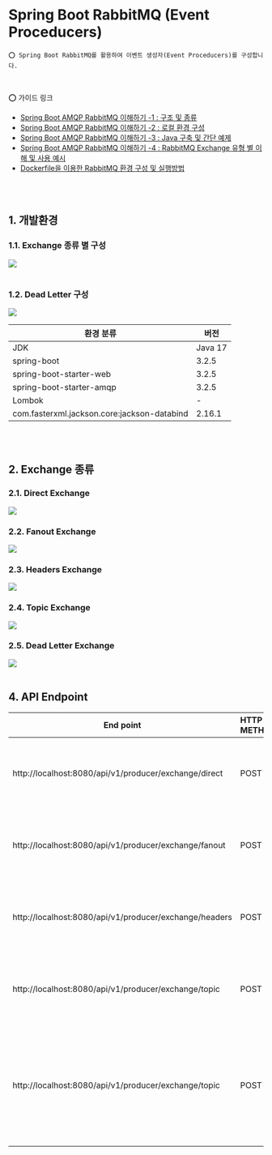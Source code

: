 # Spring Boot RabbitMQ (Event Proceducers)

    ⭕️ Spring Boot RabbitMQ를 활용하여 이벤트 생성자(Event Proceducers)를 구성합니다.

<br />

⭕️ 가이드 링크

* [Spring Boot AMQP RabbitMQ 이해하기 -1 : 구조 및 종류](https://adjh54.tistory.com/284)
* [Spring Boot AMQP RabbitMQ 이해하기 -2 : 로컬 환경 구성](https://adjh54.tistory.com/285)
* [Spring Boot AMQP RabbitMQ 이해하기 -3 : Java 구축 및 간단 예제](https://adjh54.tistory.com/292)
* [Spring Boot AMQP RabbitMQ 이해하기 -4 : RabbitMQ Exchange 유형 별 이해 및 사용 예시](https://adjh54.tistory.com/497)
* [Dockerfile을 이용한 RabbitMQ 환경 구성 및 실행방법](https://adjh54.tistory.com/496)

<br />
<br />

## 1. 개발환경

### 1.1. Exchange 종류 별 구성

<img src="https://github.com/adjh54ir/blog-codes/assets/70501374/25101a53-f282-4a83-9794-e6f78619664e"/>

<br />
<br />

### 1.2. Dead Letter 구성

<img src="https://github.com/adjh54ir/blog-codes/assets/70501374/ac1a846f-014e-439b-aa4a-a1a13191a4c1"/>

| 환경 분류                                       | 버전      |
|---------------------------------------------|---------|
| JDK                                         | Java 17 |
| spring-boot                                 | 3.2.5   |
| spring-boot-starter-web                     | 3.2.5   |
| spring-boot-starter-amqp                    | 3.2.5   |
| Lombok                                      | -       |
| com.fasterxml.jackson.core:jackson-databind | 2.16.1  |

<br />
<br />

## 2. Exchange 종류

### 2.1. Direct Exchange

<img src="https://github.com/adjh54ir/blog-codes/assets/70501374/86d7040c-c0d2-455c-8ad5-9cfce565596f"/>

<br />

### 2.2. Fanout Exchange

<img src="https://github.com/adjh54ir/blog-codes/assets/70501374/657177ce-8118-4616-b8d6-a3652114b550"/>


<br />

### 2.3. Headers Exchange

<img src="https://github.com/adjh54ir/blog-codes/assets/70501374/7a2536ca-a0fc-466c-81be-57a42c35d580"/>

<br />

### 2.4. Topic Exchange

<img src="https://github.com/adjh54ir/blog-codes/assets/70501374/4402a333-dbb3-4a86-bc5d-1654321ef428"/>

<br />

### 2.5. Dead Letter Exchange

<img src="https://github.com/adjh54ir/blog-codes/assets/70501374/b8f71b00-cacb-46e5-b745-0633d0c702aa"/>




<br />
<br />

## 4. API Endpoint

| End point                                              | HTTP METHOD | 분류                           | 설명                                                                       |
|--------------------------------------------------------|:------------|:-----------------------------|--------------------------------------------------------------------------|
| http://localhost:8080/api/v1/producer/exchange/direct  | POST        | Direct Exchange              | 생산자(Proceduer)가 Direct Exchange 메시지를 전송합니다.                              |
| http://localhost:8080/api/v1/producer/exchange/fanout  | POST        | Fanout Exchange              | 생산자(Proceduer)가 Fanout Exchange 메시지를 전송합니다.                              |
| http://localhost:8080/api/v1/producer/exchange/headers | POST        | Headers Exchange             | 생산자(Proceduer)가 Header Exchange 메시지를 전송합니다.                              |
| http://localhost:8080/api/v1/producer/exchange/topic   | POST        | Topic Exchange               | 생산자(Proceduer)가 Topic Exchange 메시지를 전송합니다.                               |
| http://localhost:8080/api/v1/producer/exchange/topic   | POST        | Dead Letter Exchange & Queue | 생산자(Proceduer)의 메시지 전송 중 오류가 발생하여 Dead Letter Exchange를 통해 QUEUE에 적재합니다. |

